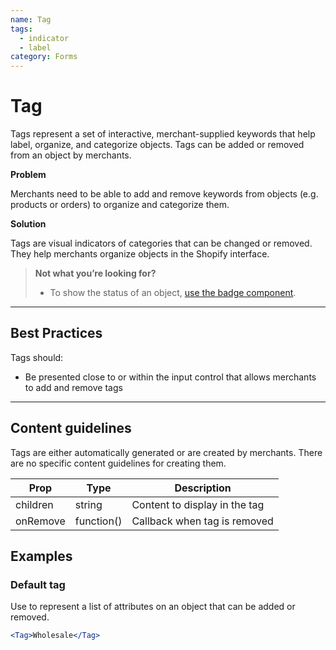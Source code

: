 ```yaml
---
name: Tag
tags:
  - indicator
  - label
category: Forms
---
```


# Tag

Tags represent a set of interactive, merchant-supplied keywords that help label, organize, and categorize objects. Tags can be added or removed from an object by merchants.


**Problem**

Merchants need to be able to add and remove keywords from objects (e.g. products or orders) to organize and categorize them.

**Solution**

Tags are visual indicators of categories that can be changed or removed. They help merchants organize objects in the Shopify interface.

> **Not what you’re looking for?**
>* To show the status of an object, [use the badge component](/components/images-and-icons/badge).

---

## Best Practices

Tags should:

- Be presented close to or within the input control that allows merchants to add and remove tags

---

## Content guidelines

Tags are either automatically generated or are created by merchants. There are no specific content guidelines for creating them.

| Prop | Type | Description |
| ---- | ---- | ----------- |
| children | string | Content to display in the tag |
| onRemove | function() | Callback when tag is removed |

## Examples

### Default tag

Use to represent a list of attributes on an object that can be added or removed.

```jsx
<Tag>Wholesale</Tag>
```
